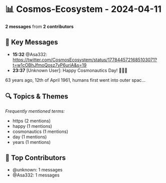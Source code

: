 # 📊 Cosmos-Ecosystem - 2024-04-11
**2 messages** from **2 contributors**

## 💬 Key Messages
- **15:32** @Asa332: https://twitter.com/CosmosEcosystem/status/1778445721685103071?t=w1cOBhJfmoQosz7yP6uriA&s=19
- **23:37** [Unknown User]: Happy Cosmonautics Day! 🧑🏼‍🚀

63 years ago, 12th of April 1961, humans first went into outer spac...

## 🔍 Topics & Themes
*Frequently mentioned terms:*
- https (2 mentions)
- happy (1 mentions)
- cosmonautics (1 mentions)
- day (1 mentions)
- years (1 mentions)

## 👥 Top Contributors
- @unknown: 1 messages
- @Asa332: 1 messages